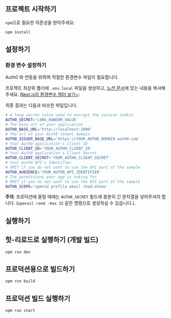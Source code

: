 ## 프로젝트 시작하기

`npm`으로 필요한 의존성을 받아주세요:

```bash
npm install
```

## 설정하기

### 환경 변수 설정하기

Auth0 와 연동을 위하여 적절한 환경변수 파일이 필요합니다.

프로젝트 최상위 폴더에 `.env.local` 파일을 생성하고, [노션 문서](https://www.notion.so/56b04d6fa38a48c7a6fefc63626ac696)에 있는 내용을 복사해 주세요. [Next.js의 환경변수 챕터 보기~](https://nextjs.org/docs/basic-features/environment-variables):

최종 결과는 다음과 비슷한 파일입니다.

```sh
# A long secret value used to encrypt the session cookie
AUTH0_SECRET='LONG_RANDOM_VALUE'
# The base url of your application
AUTH0_BASE_URL='http://localhost:3000'
# The url of your Auth0 tenant domain
AUTH0_ISSUER_BASE_URL='https://YOUR_AUTH0_DOMAIN.auth0.com'
# Your Auth0 application's Client ID
AUTH0_CLIENT_ID='YOUR_AUTH0_CLIENT_ID'
# Your Auth0 application's Client Secret
AUTH0_CLIENT_SECRET='YOUR_AUTH0_CLIENT_SECRET'
# Your Auth0 API's Identifier
# OMIT if you do not want to use the API part of the sample
AUTH0_AUDIENCE='YOUR_AUTH0_API_IDENTIFIER'
# The permissions your app is asking for
# OMIT if you do not want to use the API part of the sample
AUTH0_SCOPE='openid profile email read:shows'
```

**주의**: 프로덕션에 올릴 때에는 `AUTH0_SECRET` 필드에 충분히 긴 문자열을 넣어주셔야 합니다. (`openssl rand -hex 32` 같은 명령으로 생성하실 수 있습니다.).

## 실행하기

## 핫-리로드로 실행하기 (개발 빌드)

```bash
npm run dev
```

## 프로덕션용으로 빌드하기

```bash
npm run build
```

## 프로덕션 빌드 실행하기

```bash
npm run start
```
